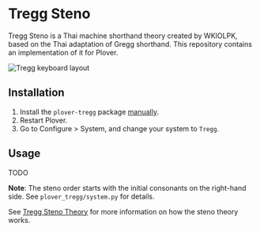 # Tregg Steno

Tregg Steno is a Thai machine shorthand theory created by WKIOLPK, based on the Thai adaptation of Gregg shorthand. This repository contains an implementation of it for Plover.

![Tregg keyboard layout](https://raw.githubusercontent.com/sammdot/plover-tregg/main/assets/layout.png)

## Installation

1. Install the `plover-tregg` package [manually](https://plover.wiki/index.php/Plugins#Manually_Installing_Plugins).
2. Restart Plover.
3. Go to Configure > System, and change your system to `Tregg`.

## Usage

TODO

**Note**: The steno order starts with the initial consonants on the right-hand side. See `plover_tregg/system.py` for details.

See [Tregg Steno Theory](https://github.com/sammdot/plover-tregg/blob/main/theory.md) for more information on how the steno theory works.
